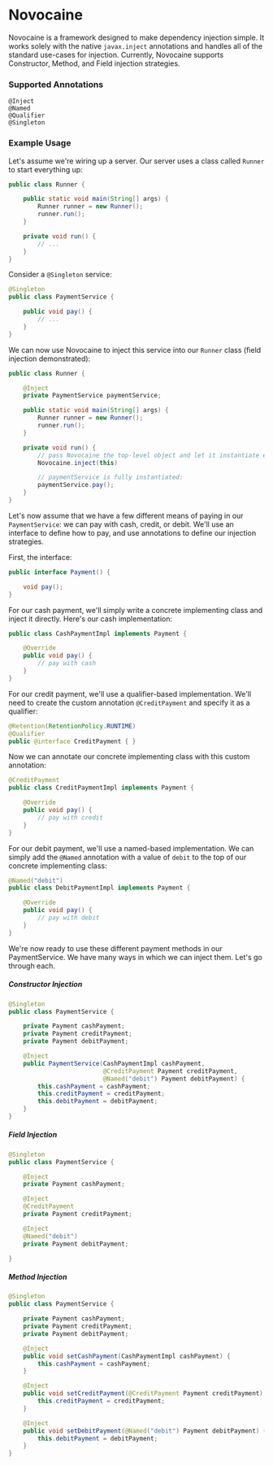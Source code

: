 # Novocaine

Novocaine is a framework designed to make dependency injection simple. It works solely with the native `javax.inject` annotations and handles all of the standard use-cases for injection. Currently, Novocaine supports Constructor, Method, and Field injection strategies.

### Supported Annotations

```
@Inject
@Named
@Qualifier
@Singleton
```

### Example Usage

Let's assume we're wiring up a server. Our server uses a class called `Runner` to start everything up:

```java
public class Runner {

    public static void main(String[] args) {
        Runner runner = new Runner();
        runner.run();
    }

    private void run() {
        // ...
    }
}
```

Consider a `@Singleton` service:

```java
@Singleton
public class PaymentService {

    public void pay() {
        // ...
    }
}
```

We can now use Novocaine to inject this service into our `Runner` class (field injection demonstrated):

```java
public class Runner {

    @Inject
    private PaymentService paymentService;

    public static void main(String[] args) {
        Runner runner = new Runner();
        runner.run();
    }

    private void run() {
        // pass Novocaine the top-level object and let it instantiate everything for us:
        Novocaine.inject(this)

        // paymentService is fully instantiated:
        paymentService.pay();
    }
}
```

Let's now assume that we have a few different means of paying in our `PaymentService`: we can pay with cash, credit, or debit. We'll use an interface to define how to pay, and use annotations to define our injection strategies.

First, the interface:

```java
public interface Payment() {

    void pay();
}
```

For our cash payment, we'll simply write a concrete implementing class and inject it directly. Here's our cash implementation:

```java
public class CashPaymentImpl implements Payment {

    @Override
    public void pay() {
        // pay with cash
    }
}
```

For our credit payment, we'll use a qualifier-based implementation. We'll need to create the custom annotation `@CreditPayment` and specify it as a qualifier:

```java
@Retention(RetentionPolicy.RUNTIME)
@Qualifier
public @interface CreditPayment { }
```

Now we can annotate our concrete implementing class with this custom annotation:

```java
@CreditPayment
public class CreditPaymentImpl implements Payment {

    @Override
    public void pay() {
        // pay with credit
    }
}
```

For our debit payment, we'll use a named-based implementation. We can simply add the `@Named` annotation with a value of `debit` to the top of our concrete implementing class:

```java
@Named("debit")
public class DebitPaymentImpl implements Payment {

    @Override
    public void pay() {
        // pay with debit
    }
}
```

We're now ready to use these different payment methods in our PaymentService. We have many ways in which we can inject them. Let's go through each.

##### Constructor Injection

```java
@Singleton
public class PaymentService {

    private Payment cashPayment;
    private Payment creditPayment;
    private Payment debitPayment;

    @Inject
    public PaymentService(CashPaymentImpl cashPayment,
                          @CreditPayment Payment creditPayment,
                          @Named("debit") Payment debitPayment) {
        this.cashPayment = cashPayment;
        this.creditPayment = creditPayment;
        this.debitPayment = debitPayment;
    }
}
```

##### Field Injection

```java
@Singleton
public class PaymentService {

    @Inject
    private Payment cashPayment;

    @Inject
    @CreditPayment
    private Payment creditPayment;

    @Inject
    @Named("debit")
    private Payment debitPayment;

}
```

##### Method Injection

```java
@Singleton
public class PaymentService {

    private Payment cashPayment;
    private Payment creditPayment;
    private Payment debitPayment;

    @Inject
    public void setCashPayment(CashPaymentImpl cashPayment) {
        this.cashPayment = cashPayment;
    }

    @Inject
    public void setCreditPayment(@CreditPayment Payment creditPayment) {
        this.creditPayment = creditPayment;
    }

    @Inject
    public void setDebitPayment(@Named("debit") Payment debitPayment) {
        this.debitPayment = debitPayment;
    }
}
```
